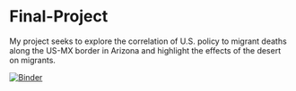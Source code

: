 # Final-Project

My project seeks to explore the correlation of U.S. policy to migrant deaths along the US-MX border in Arizona and highlight the effects of the desert on migrants.

[![Binder](https://mybinder.org/badge_logo.svg)](https://mybinder.org/v2/gh/msolorio3/Final-Project.git/main)